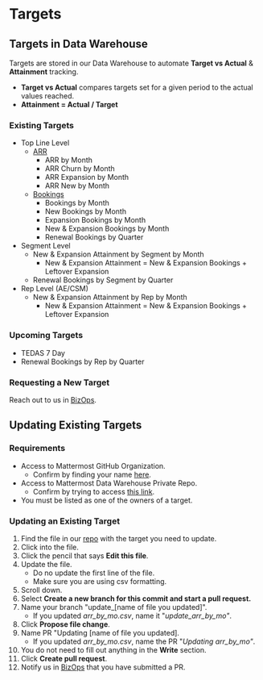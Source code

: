 # Targets

## Targets in Data Warehouse

Targets are stored in our Data Warehouse to automate **Target vs Actual** & **Attainment** tracking.

* **Target vs Actual** compares targets set for a given period to the actual values reached.
* **Attainment = Actual / Target**

### Existing Targets

* Top Line Level
  * [ARR](https://handbook.mattermost.com/operations/business-operations/analytics/metrics-definitions#arr-annual-recurring-revenue)
    * ARR by Month
    * ARR Churn by Month
    * ARR Expansion by Month
    * ARR New by Month
  * [Bookings](https://handbook.mattermost.com/operations/business-operations/analytics/metrics-definitions#bookings)
    * Bookings by Month
    * New Bookings by Month
    * Expansion Bookings by Month
    * New & Expansion Bookings by Month
    * Renewal Bookings by Quarter
* Segment Level
  * New & Expansion Attainment by Segment by Month
    * New & Expansion Attainment = New & Expansion Bookings + Leftover Expansion
  * Renewal Bookings by Segment by Quarter
* Rep Level (AE/CSM)
  * New & Expansion Attainment by Rep by Month
    * New & Expansion Attainment = New & Expansion Bookings + Leftover Expansion

### Upcoming Targets

* TEDAS 7 Day
* Renewal Bookings by Rep by Quarter

### Requesting a New Target

Reach out to us in [BizOps](https://community.mattermost.com/private-core/channels/bizops).

## Updating Existing Targets

### Requirements

* Access to Mattermost GitHub Organization.
  * Confirm by finding your name [here](https://github.com/orgs/mattermost/people).
* Access to Mattermost Data Warehouse Private Repo.
  * Confirm by trying to access [this link](https://github.com/mattermost/mattermost-data-warehouse-internal).
* You must be listed as one of the owners of a target.

### Updating an Existing Target

1. Find the file in our [repo](https://github.com/mattermost/mattermost-data-warehouse-internal) with the target you need to update.
2. Click into the file.
3. Click the pencil that says **Edit this file**.
4. Update the file.
   * Do no update the first line of the file.
   * Make sure you are using csv formatting.
5. Scroll down.
6. Select **Create a new branch for this commit and start a pull request.**
7. Name your branch "update\_\[name of file you updated\]".
   * If you updated _arr\_by\_mo.csv_, name it "_update\_arr\_by\_mo"_.
8. Click **Propose file change**.
9. Name PR "Updating \[name of file you updated\].
   * If you updated _arr\_by\_mo.csv_, name the PR "_Updating arr\_by\_mo"_.
10. You do not need to fill out anything in the **Write** section.
11. Click **Create pull request**.
12. Notify us in [BizOps](https://community.mattermost.com/private-core/channels/bizops) that you have submitted a PR.
